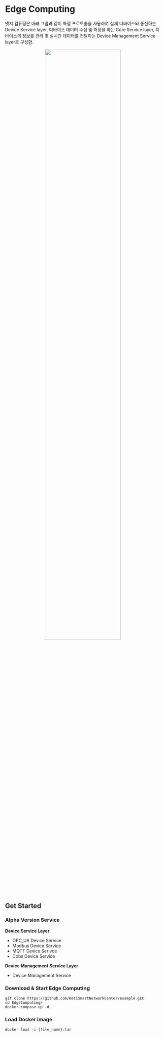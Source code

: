 # Edge Computing
엣지 컴퓨팅은 아래 그림과 같이 특정 프로토콜을 사용하여 실제 디바이스와 통신하는 Deivce Service layer, 디바이스 데이터 수집 및 저장을 하는 Core Service layer, 디바이스의 정보를 관리 및 실시간 데이터를 전달하는 Device Management Service layer로 구성함.
<center><img width="70%" src="https://user-images.githubusercontent.com/120157640/207243629-53198c5c-c594-4d8d-8150-4c3da0f8ab45.png"></center>

## Get Started
### Alpha Version Service
**Device Service Layer**
* OPC_UA Device Service
* Modbus Device Service
* MQTT Device Serivce
* Cobs Device Service

**Device Management Service Layer**
* Device Management Service

### Download & Start Edge Computing 
```
git clone https://github.com/KetiSmartNetworkCenter/example.git
cd EdgeComputing/
docker-compose up -d
```
### Load Docker image
```
docker load -i {file_name}.tar
```
